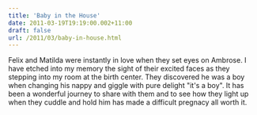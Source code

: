 ```yaml
---
title: 'Baby in the House'
date: 2011-03-19T19:19:00.002+11:00
draft: false
url: /2011/03/baby-in-house.html
---
```


Felix and Matilda were instantly in love when they set eyes on Ambrose. I have etched into my memory the sight of their excited faces as they stepping into my room at the birth center. They discovered he was a boy when changing his nappy and giggle with pure delight "it's a boy". It has been a wonderful journey to share with them and to see how they light up when they cuddle and hold him has made a difficult pregnacy all worth it.